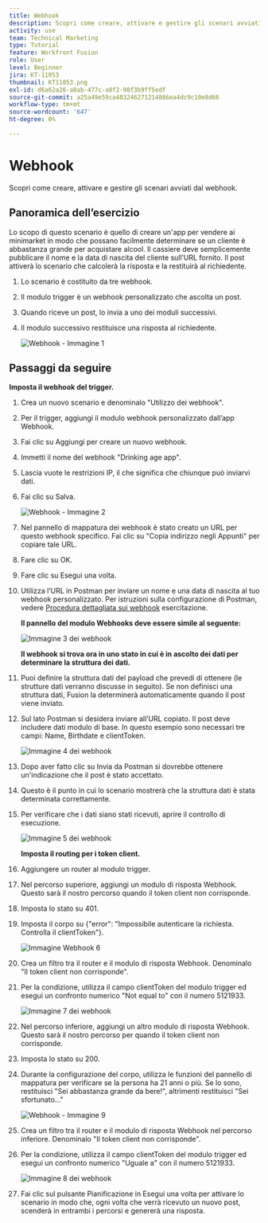 ```yaml
---
title: Webhook
description: Scopri come creare, attivare e gestire gli scenari avviati dal webhook.
activity: use
team: Technical Marketing
type: Tutorial
feature: Workfront Fusion
role: User
level: Beginner
jira: KT-11053
thumbnail: KT11053.png
exl-id: d6a62a26-a8ab-477c-a8f2-98f3b9ff5edf
source-git-commit: a25a49e59ca483246271214886ea4dc9c10e8d66
workflow-type: tm+mt
source-wordcount: '647'
ht-degree: 0%

---
```


# Webhook

Scopri come creare, attivare e gestire gli scenari avviati dal webhook.

## Panoramica dell’esercizio

Lo scopo di questo scenario è quello di creare un&#39;app per vendere ai minimarket in modo che possano facilmente determinare se un cliente è abbastanza grande per acquistare alcool. Il cassiere deve semplicemente pubblicare il nome e la data di nascita del cliente sull’URL fornito. Il post attiverà lo scenario che calcolerà la risposta e la restituirà al richiedente.

1. Lo scenario è costituito da tre webhook.
1. Il modulo trigger è un webhook personalizzato che ascolta un post.
1. Quando riceve un post, lo invia a uno dei moduli successivi.
1. Il modulo successivo restituisce una risposta al richiedente.

   ![Webhook - Immagine 1](../12-exercises/assets/webhooks-walkthrough-1.png)

## Passaggi da seguire

**Imposta il webhook del trigger.**

1. Crea un nuovo scenario e denominalo &quot;Utilizzo dei webhook&quot;.
1. Per il trigger, aggiungi il modulo webhook personalizzato dall’app Webhook.
1. Fai clic su Aggiungi per creare un nuovo webhook.
1. Immetti il nome del webhook &quot;Drinking age app&quot;.
1. Lascia vuote le restrizioni IP, il che significa che chiunque può inviarvi dati.
1. Fai clic su Salva.


   ![Webhook - Immagine 2](../12-exercises/assets/webhooks-walkthrough-2.png)

1. Nel pannello di mappatura dei webhook è stato creato un URL per questo webhook specifico. Fai clic su &quot;Copia indirizzo negli Appunti&quot; per copiare tale URL.
1. Fare clic su OK.
1. Fare clic su Esegui una volta.
1. Utilizza l’URL in Postman per inviare un nome e una data di nascita al tuo webhook personalizzato. Per istruzioni sulla configurazione di Postman, vedere [Procedura dettagliata sui webhook](https://experienceleague.adobe.com/docs/workfront-learn/tutorials-workfront/fusion/beyond-basic-modules/webhooks-walkthrough.html?lang=en) esercitazione.

   **Il pannello del modulo Webhooks deve essere simile al seguente:**

   ![Immagine 3 dei webhook](../12-exercises/assets/webhooks-walkthrough-3.png)

   **Il webhook si trova ora in uno stato in cui è in ascolto dei dati per determinare la struttura dei dati.**

1. Puoi definire la struttura dati del payload che prevedi di ottenere (le strutture dati verranno discusse in seguito). Se non definisci una struttura dati, Fusion la determinerà automaticamente quando il post viene inviato.
1. Sul lato Postman si desidera inviare all’URL copiato. Il post deve includere dati modulo di base. In questo esempio sono necessari tre campi: Name, Birthdate e clientToken.

   ![Immagine 4 dei webhook](../12-exercises/assets/webhooks-walkthrough-4.png)

1. Dopo aver fatto clic su Invia da Postman si dovrebbe ottenere un&#39;indicazione che il post è stato accettato.
1. Questo è il punto in cui lo scenario mostrerà che la struttura dati è stata determinata correttamente.
1. Per verificare che i dati siano stati ricevuti, aprire il controllo di esecuzione.

   ![Immagine 5 dei webhook](../12-exercises/assets/webhooks-walkthrough-5.png)

   **Imposta il routing per i token client.**

1. Aggiungere un router al modulo trigger.
1. Nel percorso superiore, aggiungi un modulo di risposta Webhook. Questo sarà il nostro percorso quando il token client non corrisponde.
1. Imposta lo stato su 401.
1. Imposta il corpo su {&quot;error&quot;: &quot;Impossibile autenticare la richiesta. Controlla il clientToken&quot;}.

   ![Immagine Webhook 6](../12-exercises/assets/webhooks-walkthrough-6.png)

1. Crea un filtro tra il router e il modulo di risposta Webhook. Denominalo &quot;Il token client non corrisponde&quot;.
1. Per la condizione, utilizza il campo clientToken del modulo trigger ed esegui un confronto numerico &quot;Not equal to&quot; con il numero 5121933.

   ![Immagine 7 dei webhook](../12-exercises/assets/webhooks-walkthrough-7.png)

1. Nel percorso inferiore, aggiungi un altro modulo di risposta Webhook. Questo sarà il nostro percorso per quando il token client non corrisponde.
1. Imposta lo stato su 200.
1. Durante la configurazione del corpo, utilizza le funzioni del pannello di mappatura per verificare se la persona ha 21 anni o più. Se lo sono, restituisci &quot;Sei abbastanza grande da bere!&quot;, altrimenti restituisci &quot;Sei sfortunato...&quot;

   ![Webhook - Immagine 9](../12-exercises/assets/webhooks-walkthrough-9.png)

1. Crea un filtro tra il router e il modulo di risposta Webhook nel percorso inferiore. Denominalo &quot;Il token client non corrisponde&quot;.
1. Per la condizione, utilizza il campo clientToken del modulo trigger ed esegui un confronto numerico &quot;Uguale a&quot; con il numero 5121933.


   ![Immagine 8 dei webhook](../12-exercises/assets/webhooks-walkthrough-8.png)

1. Fai clic sul pulsante Pianificazione in Esegui una volta per attivare lo scenario in modo che, ogni volta che verrà ricevuto un nuovo post, scenderà in entrambi i percorsi e genererà una risposta.
